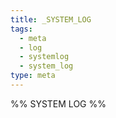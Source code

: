 ```yaml
---
title: _SYSTEM_LOG
tags:
  - meta
  - log
  - systemlog
  - system_log
type: meta
---
```


<!-- @format -->

%% SYSTEM LOG %%
